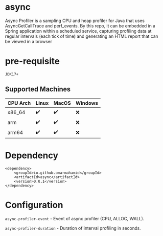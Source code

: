 # async

Async Profiler is a sampling CPU and heap profiler for Java that uses AsyncGetCallTrace and perf_events.
By this repo, it can be embedded in a Spring application within a scheduled service, capturing profiling data at regular intervals (each tick of time) and generating an HTML report that can be viewed in a browser

# pre-requisite

`JDK17+`


## Supported Machines


| CPU Arch | Linux | MacOS | Windows |
|----------|-------|-------|---------|
| x86_64   | ✔️     | ✔️     | ❌       |
| arm      | ✔️     | ✔️     | ❌       |
| arm64    | ✔️     | ✔️     | ❌       |

# Dependency


	<dependency>
		<groupId>io.github.omarmahamid</groupId>
		<artifactId>async</artifactId>
		<version>0.0.1</version>
  	</dependency>





# Configuration

`async-profiler-event` - Event of async profiler (CPU, ALLOC, WALL).

`async-profiler-duration` - Duration of interval profiling in seconds.



